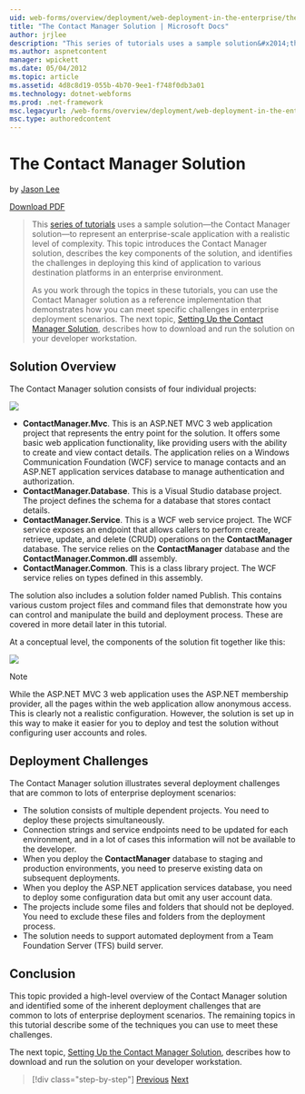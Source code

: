 ```yaml
---
uid: web-forms/overview/deployment/web-deployment-in-the-enterprise/the-contact-manager-solution
title: "The Contact Manager Solution | Microsoft Docs"
author: jrjlee
description: "This series of tutorials uses a sample solution&#x2014;the Contact Manager solution&#x2014;to represent an enterprise-scale application with a realistic leve..."
ms.author: aspnetcontent
manager: wpickett
ms.date: 05/04/2012
ms.topic: article
ms.assetid: 4d8c8d19-055b-4b70-9ee1-f748f0db3a01
ms.technology: dotnet-webforms
ms.prod: .net-framework
msc.legacyurl: /web-forms/overview/deployment/web-deployment-in-the-enterprise/the-contact-manager-solution
msc.type: authoredcontent
---
```

The Contact Manager Solution
====================
by [Jason Lee](https://github.com/jrjlee)

[Download PDF](https://msdnshared.blob.core.windows.net/media/MSDNBlogsFS/prod.evol.blogs.msdn.com/CommunityServer.Blogs.Components.WeblogFiles/00/00/00/63/56/8130.DeployingWebAppsInEnterpriseScenarios.pdf)

> This [series of tutorials](web-deployment-in-the-enterprise.md) uses a sample solution&#x2014;the Contact Manager solution&#x2014;to represent an enterprise-scale application with a realistic level of complexity. This topic introduces the Contact Manager solution, describes the key components of the solution, and identifies the challenges in deploying this kind of application to various destination platforms in an enterprise environment.
> 
> As you work through the topics in these tutorials, you can use the Contact Manager solution as a reference implementation that demonstrates how you can meet specific challenges in enterprise deployment scenarios. The next topic, [Setting Up the Contact Manager Solution](setting-up-the-contact-manager-solution.md), describes how to download and run the solution on your developer workstation.


## Solution Overview

The Contact Manager solution consists of four individual projects:

![](the-contact-manager-solution/_static/image1.png)

- **ContactManager.Mvc**. This is an ASP.NET MVC 3 web application project that represents the entry point for the solution. It offers some basic web application functionality, like providing users with the ability to create and view contact details. The application relies on a Windows Communication Foundation (WCF) service to manage contacts and an ASP.NET application services database to manage authentication and authorization.
- **ContactManager.Database**. This is a Visual Studio database project. The project defines the schema for a database that stores contact details.
- **ContactManager.Service**. This is a WCF web service project. The WCF service exposes an endpoint that allows callers to perform create, retrieve, update, and delete (CRUD) operations on the **ContactManager** database. The service relies on the **ContactManager** database and the **ContactManager.Common.dll** assembly.
- **ContactManager.Common**. This is a class library project. The WCF service relies on types defined in this assembly.

The solution also includes a solution folder named Publish. This contains various custom project files and command files that demonstrate how you can control and manipulate the build and deployment process. These are covered in more detail later in this tutorial.

At a conceptual level, the components of the solution fit together like this:

![](the-contact-manager-solution/_static/image2.png)

> [!NOTE]
> While the ASP.NET MVC 3 web application uses the ASP.NET membership provider, all the pages within the web application allow anonymous access. This is clearly not a realistic configuration. However, the solution is set up in this way to make it easier for you to deploy and test the solution without configuring user accounts and roles.


## Deployment Challenges

The Contact Manager solution illustrates several deployment challenges that are common to lots of enterprise deployment scenarios:

- The solution consists of multiple dependent projects. You need to deploy these projects simultaneously.
- Connection strings and service endpoints need to be updated for each environment, and in a lot of cases this information will not be available to the developer.
- When you deploy the **ContactManager** database to staging and production environments, you need to preserve existing data on subsequent deployments.
- When you deploy the ASP.NET application services database, you need to deploy some configuration data but omit any user account data.
- The projects include some files and folders that should not be deployed. You need to exclude these files and folders from the deployment process.
- The solution needs to support automated deployment from a Team Foundation Server (TFS) build server.

## Conclusion

This topic provided a high-level overview of the Contact Manager solution and identified some of the inherent deployment challenges that are common to lots of enterprise deployment scenarios. The remaining topics in this tutorial describe some of the techniques you can use to meet these challenges.

The next topic, [Setting Up the Contact Manager Solution](setting-up-the-contact-manager-solution.md), describes how to download and run the solution on your developer workstation.

>[!div class="step-by-step"]
[Previous](web-deployment-in-the-enterprise.md)
[Next](setting-up-the-contact-manager-solution.md)
